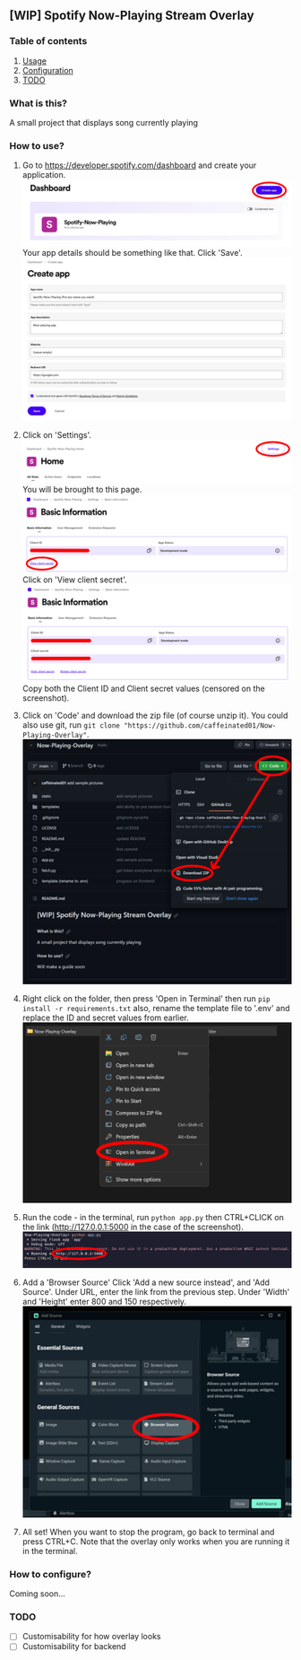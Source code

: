 ## [WIP] Spotify Now-Playing Stream Overlay

### Table of contents
1. [ Usage ](#usage)
2. [ Configuration ](#configuration)
3. [ TODO ](#todo)
<a name="what"></a>
### What is this?

A small project that displays song currently playing

<a name="usage"></a>
### How to use?

1. Go to https://developer.spotify.com/dashboard and create your application.
   ![Step 1](assets/1.1.png)
   Your app details should be something like that. Click 'Save'.
   ![Step 1](assets/1.2.png)
2. Click on 'Settings'.
   ![Step 2](assets/2.1.png)
   You will be brought to this page.
   ![Step 2](assets/2.2.png)
   Click on 'View client secret'.
   ![Step 2](assets/2.3.png)
   Copy both the Client ID and Client secret values (censored on the screenshot).
3. Click on 'Code' and download the zip file (of course unzip it).
   You could also use git, run `git clone "https://github.com/caffeinated01/Now-Playing-Overlay"`.
   ![Step 3](assets/3.png)
4. Right click on the folder, then press 'Open in Terminal' then run `pip install -r requirements.txt` also, rename the template file to '.env' and replace the ID and secret values from earlier.
   ![Step 4](assets/4.png)
5. Run the code - in the terminal, run `python app.py` then CTRL+CLICK on the link (http://127.0.0.1:5000 in the case of the screenshot).
   ![Step 5](assets/5.png)
6. Add a 'Browser Source'
   Click 'Add a new source instead', and 'Add Source'. Under URL, enter the link from the previous step. Under 'Width' and 'Height' enter 800 and 150 respectively.
   ![Step 6](assets/6.png)

7. All set! When you want to stop the program, go back to terminal and press CTRL+C. Note that the overlay only works when you are running it in the terminal.

<a name="configuration"></a>
### How to configure?

Coming soon...

<a name="todo"></a>
### TODO

- [ ] Customisability for how overlay looks
- [ ] Customisability for backend

